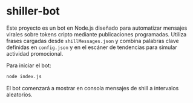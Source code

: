 # shiller-bot

Este proyecto es un bot en Node.js diseñado para automatizar mensajes virales sobre tokens cripto mediante publicaciones programadas. Utiliza frases cargadas desde `shillMessages.json` y combina palabras clave definidas en `config.json` y en el escáner de tendencias para simular actividad promocional.

Para iniciar el bot:

```bash
node index.js
```

El bot comenzará a mostrar en consola mensajes de shill a intervalos aleatorios.
